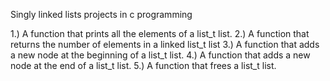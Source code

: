 Singly linked lists projects in c programming

1.) A function that prints all the elements of a list_t list.
2.) A function that returns the number of elements in a linked list_t list
3.) A function that adds a new node at the beginning of a list_t list.
4.) A function that adds a new node at the end of a list_t list.
5.) A function that frees a list_t list.


